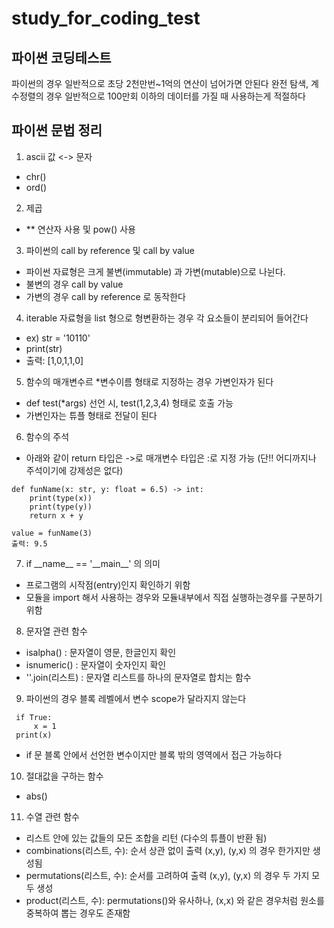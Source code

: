 # study_for_coding_test


파이썬 코딩테스트
----------
파이썬의 경우 일반적으로 초당 2천만번~1억의 연산이 넘어가면 안된다
완전 탐색, 계수정렬의 경우 일반적으로 100만회 이하의 데이터를 가질 때 사용하는게 적절하다



파이썬 문법 정리
----------
1. ascii 값 <-> 문자
 + chr()
 + ord()
2. 제곱
 + ** 연산자 사용 및 pow() 사용
3. 파이썬의 call by reference 및 call by value
 + 파이썬 자료형은 크게 불변(immutable) 과 가변(mutable)으로 나뉜다.
 + 불변의 경우 call by value
 + 가변의 경우 call by reference 로 동작한다
4. iterable 자료형을 list 형으로 형변환하는 경우 각 요소들이 분리되어 들어간다
 + ex) str = '10110' 
 + print(str)
 + 출력: [1,0,1,1,0]
5. 함수의 매개변수르 *변수이름 형태로 지정하는 경우 가변인자가 된다
 + def test(*args) 선언 시, test(1,2,3,4) 형태로 호출 가능
 + 가변인자는 튜플 형태로 전달이 된다
6. 함수의 주석
 + 아래와 같이 return 타입은 ->로 매개변수 타입은 :로 지정 가능 (단!! 어디까지나 주석이기에 강제성은 없다)
```
def funName(x: str, y: float = 6.5) -> int:
    print(type(x))
    print(type(y))
    return x + y

value = funName(3)
출력: 9.5
```
7. if \_\_name\_\_ == '\_\_main\_\_' 의 의미
 + 프로그램의 시작점(entry)인지 확인하기 위함
 + 모듈을 import 해서 사용하는 경우와 모듈내부에서 직접 실행하는경우를 구분하기 위함
 
8. 문자열 관련 함수 
 + isalpha() : 문자열이 영문, 한글인지 확인
 + isnumeric() : 문자열이 숫자인지 확인
 + ''.join(리스트) : 문자열 리스트를 하나의 문자열로 합치는 함수

9. 파이썬의 경우 블록 레벨에서 변수 scope가 달라지지 않는다
```
 if True:
     x = 1
 print(x)
```
 + if 문 블록 안에서 선언한 변수이지만 블록 밖의 영역에서 접근 가능하다

10. 절대값을 구하는 함수
+ abs()

11. 수열 관련 함수
+ 리스트 안에 있는 값들의 모든 조합을 리턴 (다수의 튜플이 반환 됨)
+ combinations(리스트, 수): 순서 상관 없이 출력 (x,y), (y,x) 의 경우 한가지만 생성됨
+ permutations(리스트, 수): 순서를 고려하여 출력 (x,y), (y,x) 의 경우 두 가지 모두 생성
+ product(리스트, 수): permutations()와 유사하나, (x,x) 와 같은 경우처럼 원소를 중복하여 뽑는 경우도 존재함
